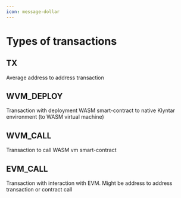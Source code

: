 ```yaml
---
icon: message-dollar
---
```


# Types of transactions

## TX

Average address to address transaction

## WVM\_DEPLOY

Transaction with deployment WASM smart-contract to native Klyntar environment (to WASM virtual machine)

## WVM\_CALL

Transaction to call WASM vm smart-contract

## EVM\_CALL

Transaction with interaction with EVM. Might be address to address transaction or contract call

